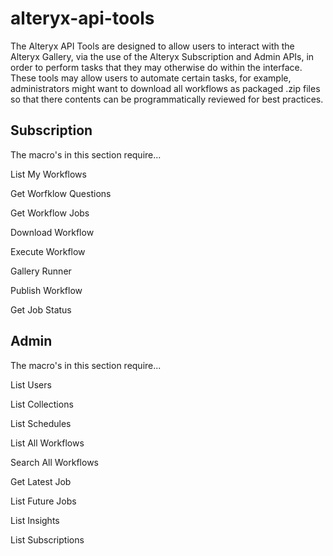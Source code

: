 # alteryx-api-tools

The Alteryx API Tools are designed to allow users to interact with the Alteryx Gallery, via the use of the Alteryx Subscription and Admin APIs, in order to perform tasks that they may otherwise do within the interface. These tools may allow users to automate certain tasks, for example, administrators might want to download all workflows as packaged .zip files so that there contents can be  programmatically reviewed for best practices.

## Subscription

The macro's in this section require...

List My Workflows

Get Worfklow Questions

Get Workflow Jobs

Download Workflow

Execute Workflow

Gallery Runner

Publish Workflow

Get Job Status

## Admin

The macro's in this section require...

List Users

List Collections

List Schedules

List All Workflows

Search All Workflows

Get Latest Job

List Future Jobs

List Insights

List Subscriptions







